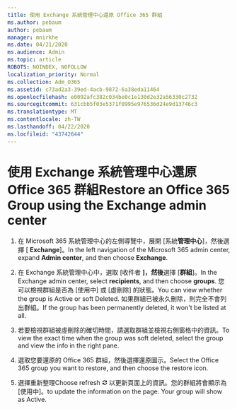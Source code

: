 ```yaml
---
title: 使用 Exchange 系統管理中心還原 Office 365 群組
ms.author: pebaum
author: pebaum
manager: mnirkhe
ms.date: 04/21/2020
ms.audience: Admin
ms.topic: article
ROBOTS: NOINDEX, NOFOLLOW
localization_priority: Normal
ms.collection: Adm_O365
ms.assetid: c73ad2a3-39ed-4acb-9872-6a38eda11464
ms.openlocfilehash: e0092afc382c034be0c1e130d2e32a56330c2732
ms.sourcegitcommit: 631cbb5f03e5371f0995e976536d24e9d13746c3
ms.translationtype: MT
ms.contentlocale: zh-TW
ms.lasthandoff: 04/22/2020
ms.locfileid: "43742644"
---
```

# <a name="restore-an-office-365-group-using-the-exchange-admin-center"></a><span data-ttu-id="3af44-102">使用 Exchange 系統管理中心還原 Office 365 群組</span><span class="sxs-lookup"><span data-stu-id="3af44-102">Restore an Office 365 Group using the Exchange admin center</span></span>

1. <span data-ttu-id="3af44-103">在 Microsoft 365 系統管理中心的左側導覽中，展開 [系統**管理中心**]，然後選擇 [ **Exchange**]。</span><span class="sxs-lookup"><span data-stu-id="3af44-103">In the left navigation of the Microsoft 365 admin center, expand **Admin center**, and then choose **Exchange**.</span></span>
    
2. <span data-ttu-id="3af44-104">在 Exchange 系統管理中心中，選取 [收件者 **]，然後**選擇 [**群組**]。</span><span class="sxs-lookup"><span data-stu-id="3af44-104">In the Exchange admin center, select **recipients**, and then choose **groups**.</span></span> <span data-ttu-id="3af44-105">您可以檢視群組是否為 [使用中] 或 [虛刪除] 的狀態。</span><span class="sxs-lookup"><span data-stu-id="3af44-105">You can view whether the group is Active or soft Deleted.</span></span> <span data-ttu-id="3af44-106">如果群組已被永久刪除，則完全不會列出群組。</span><span class="sxs-lookup"><span data-stu-id="3af44-106">If the group has been permanently deleted, it won't be listed at all.</span></span>
    
3. <span data-ttu-id="3af44-107">若要檢視群組被虛刪除的確切時間，請選取群組並檢視右側窗格中的資訊。</span><span class="sxs-lookup"><span data-stu-id="3af44-107">To view the exact time when the group was soft deleted, select the group and view the info in the right pane.</span></span>
    
4. <span data-ttu-id="3af44-108">選取您要還原的 Office 365 群組，然後選擇還原圖示。</span><span class="sxs-lookup"><span data-stu-id="3af44-108">Select the Office 365 group you want to restore, and then choose the restore icon.</span></span>
    
5. <span data-ttu-id="3af44-109">選擇重新整理</span><span class="sxs-lookup"><span data-stu-id="3af44-109">Choose refresh</span></span> ![[重新整理] 圖示](media/6464df90-2a91-4c1f-92a6-9a38c7696ac3.gif) <span data-ttu-id="3af44-p102">以更新頁面上的資訊。您的群組將會顯示為 [使用中]。</span><span class="sxs-lookup"><span data-stu-id="3af44-p102">to update the information on the page. Your group will show as Active.</span></span> 
    

